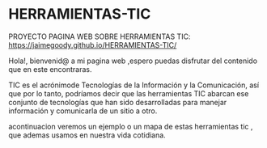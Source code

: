 # HERRAMIENTAS-TIC
PROYECTO PAGINA WEB SOBRE HERRAMIENTAS TIC:  https://jaimegoody.github.io/HERRAMIENTAS-TIC/ 

Hola!, bienvenid@ a mi pagina web ,espero puedas disfrutar del contenido que en este encontraras.

TIC es el acrónimode Tecnologías de la Información y la Comunicación, así que por lo tanto, podríamos decir que las herramientas TIC abarcan ese conjunto de tecnologías que han sido desarrolladas para manejar información y comunicarla de un sitio a otro.

acontinuacion veremos un ejemplo o un mapa de estas herramientas tic , que ademas usamos en nuestra vida cotidiana.
